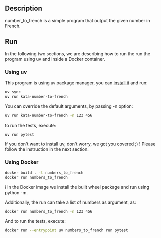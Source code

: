 ## Description
number_to_french is a simple program that output the given number in French.

## Run
In the following two sections, we are describing how to run the run the program using uv and inside a Docker container.

### Using uv
This program is using `uv` package manager, you can [install it](https://docs.astral.sh/uv/getting-started/installation/) and run:
```bash
uv sync
uv run kata-number-to-french
```

You can override the default arguments, by passing -n option:
``` bash
uv run kata-number-to-french -n 123 456
````

to run the tests, execute:
```bash
uv run pytest
```

If you don't want to install uv, don't worry, we got you covered ;) ! Please follow the instruction in the next section.

### Using Docker
```bash
docker build . -t numbers_to_french
docker run numbers_to_french
```

ℹ️ In the Docker image we install the built wheel package and run using python -m.

Additionally, the run can take a list of numbers as argument, as:
``` bash
docker run numbers_to_french -n 123 456
````

And to run the tests, execute:
```bash
docker run --entrypoint uv numbers_to_french run pytest
```
